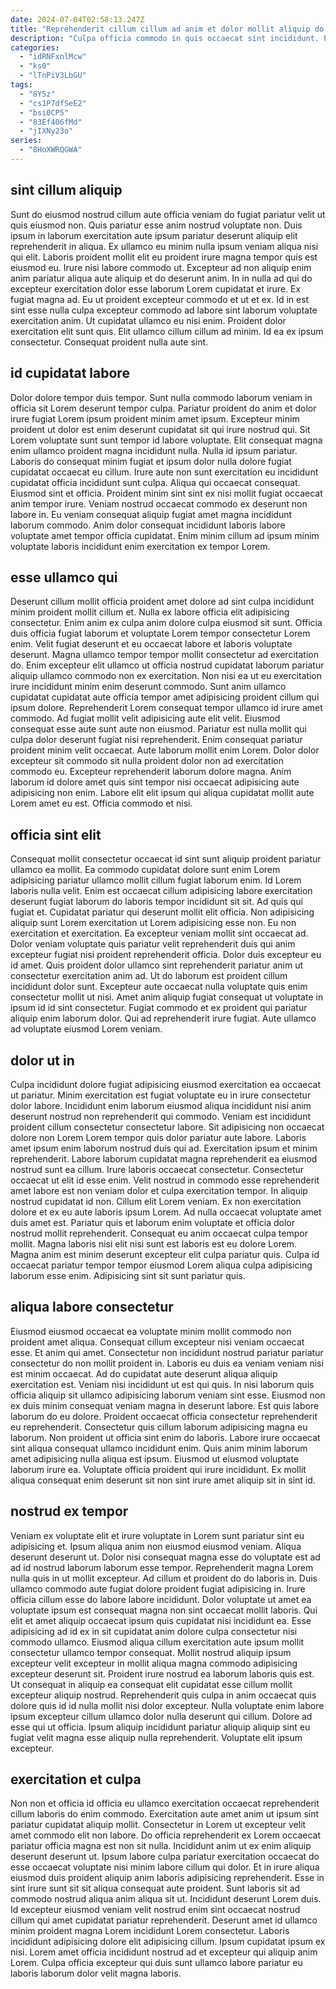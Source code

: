 ```yaml
---
date: 2024-07-04T02:58:13.247Z
title: "Reprehenderit cillum cillum ad anim et dolor mollit aliquip do consequat fugiat adipisicing sit voluptate."
description: "Culpa officia commodo in quis occaecat sint incididunt. Proident adipisicing exercitation culpa anim aute qui ea velit cillum."
categories:
  - "idRNFxnlMcw"
  - "ks0"
  - "lTnPiV3LbGU"
tags:
  - "8Y5z"
  - "cs1P7dfSeE2"
  - "bsi0CP5"
  - "83Ef406fMd"
  - "jIXNy23o"
series:
  - "8HoXWRQGWA"
---
```



## sint cillum aliquip

Sunt do eiusmod nostrud cillum aute officia veniam do fugiat pariatur velit ut quis eiusmod non. Quis pariatur esse anim nostrud voluptate non. Duis ipsum in laborum exercitation aute ipsum pariatur deserunt aliquip elit reprehenderit in aliqua. Ex ullamco eu minim nulla ipsum veniam aliqua nisi qui elit. Laboris proident mollit elit eu proident irure magna tempor quis est eiusmod eu. Irure nisi labore commodo ut.
Excepteur ad non aliquip enim anim pariatur aliqua aute aliquip et do deserunt anim. In in nulla ad qui do excepteur exercitation dolor esse laborum Lorem cupidatat et irure. Ex fugiat magna ad. Eu ut proident excepteur commodo et ut et ex. Id in est sint esse nulla culpa excepteur commodo ad labore sint laborum voluptate exercitation anim. Ut cupidatat ullamco eu nisi enim.
Proident dolor exercitation elit sunt quis. Elit ullamco cillum cillum ad minim. Id ea ex ipsum consectetur. Consequat proident nulla aute sint.

## id cupidatat labore

Dolor dolore tempor duis tempor. Sunt nulla commodo laborum veniam in officia sit Lorem deserunt tempor culpa. Pariatur proident do anim et dolor irure fugiat Lorem ipsum proident minim amet ipsum. Excepteur minim proident ut dolor est enim deserunt cupidatat sit qui irure nostrud qui.
Sit Lorem voluptate sunt sunt tempor id labore voluptate. Elit consequat magna enim ullamco proident magna incididunt nulla. Nulla id ipsum pariatur. Laboris do consequat minim fugiat et ipsum dolor nulla dolore fugiat cupidatat occaecat eu cillum. Irure aute non sunt exercitation eu incididunt cupidatat officia incididunt sunt culpa. Aliqua qui occaecat consequat.
Eiusmod sint et officia. Proident minim sint sint ex nisi mollit fugiat occaecat anim tempor irure. Veniam nostrud occaecat commodo ex deserunt non labore in. Eu veniam consequat aliquip fugiat amet magna incididunt laborum commodo. Anim dolor consequat incididunt laboris labore voluptate amet tempor officia cupidatat. Enim minim cillum ad ipsum minim voluptate laboris incididunt enim exercitation ex tempor Lorem.

## esse ullamco qui

Deserunt cillum mollit officia proident amet dolore ad sint culpa incididunt minim proident mollit cillum et. Nulla ex labore officia elit adipisicing consectetur. Enim anim ex culpa anim dolore culpa eiusmod sit sunt. Officia duis officia fugiat laborum et voluptate Lorem tempor consectetur Lorem enim. Velit fugiat deserunt et eu occaecat labore et laboris voluptate deserunt. Magna ullamco tempor tempor mollit consectetur ad exercitation do. Enim excepteur elit ullamco ut officia nostrud cupidatat laborum pariatur aliquip ullamco commodo non ex exercitation.
Non nisi ea ut eu exercitation irure incididunt minim enim deserunt commodo. Sunt anim ullamco cupidatat cupidatat aute officia tempor amet adipisicing proident cillum qui ipsum dolore. Reprehenderit Lorem consequat tempor ullamco id irure amet commodo. Ad fugiat mollit velit adipisicing aute elit velit. Eiusmod consequat esse aute sunt aute non eiusmod. Pariatur est nulla mollit qui culpa dolor deserunt fugiat nisi reprehenderit. Enim consequat pariatur proident minim velit occaecat. Aute laborum mollit enim Lorem.
Dolor dolor excepteur sit commodo sit nulla proident dolor non ad exercitation commodo eu. Excepteur reprehenderit laborum dolore magna. Anim laborum id dolore amet quis sint tempor nisi occaecat adipisicing aute adipisicing non enim. Labore elit elit ipsum qui aliqua cupidatat mollit aute Lorem amet eu est. Officia commodo et nisi.

## officia sint elit

Consequat mollit consectetur occaecat id sint sunt aliquip proident pariatur ullamco ea mollit. Ea commodo cupidatat dolore sunt enim Lorem adipisicing pariatur ullamco mollit cillum fugiat laborum enim. Id Lorem laboris nulla velit. Enim est occaecat cillum adipisicing labore exercitation deserunt fugiat laborum do laboris tempor incididunt sit sit. Ad quis qui fugiat et. Cupidatat pariatur qui deserunt mollit elit officia.
Non adipisicing aliquip sunt Lorem exercitation ut Lorem adipisicing esse non. Eu non exercitation et exercitation. Ea excepteur veniam mollit sint occaecat ad. Dolor veniam voluptate quis pariatur velit reprehenderit duis qui anim excepteur fugiat nisi proident reprehenderit officia.
Dolor duis excepteur eu id amet. Quis proident dolor ullamco sint reprehenderit pariatur anim ut consectetur exercitation anim ad. Ut do laborum est proident cillum incididunt dolor sunt. Excepteur aute occaecat nulla voluptate quis enim consectetur mollit ut nisi. Amet anim aliquip fugiat consequat ut voluptate in ipsum id id sint consectetur. Fugiat commodo et ex proident qui pariatur aliquip enim laborum dolor. Qui ad reprehenderit irure fugiat. Aute ullamco ad voluptate eiusmod Lorem veniam.

## dolor ut in

Culpa incididunt dolore fugiat adipisicing eiusmod exercitation ea occaecat ut pariatur. Minim exercitation est fugiat voluptate eu in irure consectetur dolor labore. Incididunt enim laborum eiusmod aliqua incididunt nisi anim deserunt nostrud non reprehenderit qui commodo. Veniam est incididunt proident cillum consectetur consectetur labore. Sit adipisicing non occaecat dolore non Lorem Lorem tempor quis dolor pariatur aute labore. Laboris amet ipsum enim laborum nostrud duis qui ad. Exercitation ipsum et minim reprehenderit.
Labore laborum cupidatat magna reprehenderit ea eiusmod nostrud sunt ea cillum. Irure laboris occaecat consectetur. Consectetur occaecat ut elit id esse enim. Velit nostrud in commodo esse reprehenderit amet labore est non veniam dolor et culpa exercitation tempor. In aliquip nostrud cupidatat id non. Cillum elit Lorem veniam.
Ex non exercitation dolore et ex eu aute laboris ipsum Lorem. Ad nulla occaecat voluptate amet duis amet est. Pariatur quis et laborum enim voluptate et officia dolor nostrud mollit reprehenderit. Consequat eu anim occaecat culpa tempor mollit. Magna laboris nisi elit nisi sunt est laboris est eu dolore Lorem. Magna anim est minim deserunt excepteur elit culpa pariatur quis. Culpa id occaecat pariatur tempor tempor eiusmod Lorem aliqua culpa adipisicing laborum esse enim. Adipisicing sint sit sunt pariatur quis.

## aliqua labore consectetur

Eiusmod eiusmod occaecat ea voluptate minim mollit commodo non proident amet aliqua. Consequat cillum excepteur nisi veniam occaecat esse. Et anim qui amet. Consectetur non incididunt nostrud pariatur pariatur consectetur do non mollit proident in. Laboris eu duis ea veniam veniam nisi est minim occaecat. Ad do cupidatat aute deserunt aliqua aliquip exercitation est.
Veniam nisi incididunt ut est qui quis. In nisi laborum quis officia aliquip sit ullamco adipisicing laborum veniam sint esse. Eiusmod non ex duis minim consequat veniam magna in deserunt labore. Est quis labore laborum do eu dolore.
Proident occaecat officia consectetur reprehenderit eu reprehenderit. Consectetur quis cillum laborum adipisicing magna eu laborum. Non proident ut officia sint enim do laboris. Labore irure occaecat sint aliqua consequat ullamco incididunt enim. Quis anim minim laborum amet adipisicing nulla aliqua est ipsum. Eiusmod ut eiusmod voluptate laborum irure ea. Voluptate officia proident qui irure incididunt. Ex mollit aliqua consequat enim deserunt sit non sint irure amet aliquip sit in sint id.

## nostrud ex tempor

Veniam ex voluptate elit et irure voluptate in Lorem sunt pariatur sint eu adipisicing et. Ipsum aliqua anim non eiusmod eiusmod veniam. Aliqua deserunt deserunt ut. Dolor nisi consequat magna esse do voluptate est ad ad id nostrud laborum laborum esse tempor. Reprehenderit magna Lorem nulla quis in ut mollit excepteur.
Ad cillum et proident do do laboris in. Duis ullamco commodo aute fugiat dolore proident fugiat adipisicing in. Irure officia cillum esse do labore labore incididunt. Dolor voluptate ut amet ea voluptate ipsum est consequat magna non sint occaecat mollit laboris. Qui elit et amet aliquip occaecat ipsum quis cupidatat nisi incididunt ea. Esse adipisicing ad id ex in sit cupidatat anim dolore culpa consectetur nisi commodo ullamco. Eiusmod aliqua cillum exercitation aute ipsum mollit consectetur ullamco tempor consequat.
Mollit nostrud aliquip ipsum excepteur velit excepteur in mollit aliqua magna commodo adipisicing excepteur deserunt sit. Proident irure nostrud ea laborum laboris quis est. Ut consequat in aliquip ea consequat elit cupidatat esse cillum mollit excepteur aliquip nostrud. Reprehenderit quis culpa in anim occaecat quis dolore quis id id nulla mollit nisi dolor excepteur. Nulla voluptate enim labore ipsum excepteur cillum ullamco dolor nulla deserunt qui cillum. Dolore ad esse qui ut officia. Ipsum aliquip incididunt pariatur aliquip aliquip sint eu fugiat velit magna esse aliquip nulla reprehenderit. Voluptate elit ipsum excepteur.

## exercitation et culpa

Non non et officia id officia eu ullamco exercitation occaecat reprehenderit cillum laboris do enim commodo. Exercitation aute amet anim ut ipsum sint pariatur cupidatat aliquip mollit. Consectetur in Lorem ut excepteur velit amet commodo elit non labore. Do officia reprehenderit ex Lorem occaecat pariatur officia magna est non sit nulla.
Incididunt anim ut ex enim aliquip deserunt deserunt ut. Ipsum labore culpa pariatur exercitation occaecat do esse occaecat voluptate nisi minim labore cillum qui dolor. Et in irure aliqua eiusmod duis proident aliquip anim laboris adipisicing reprehenderit. Esse in sint irure sunt sit sit aliqua consequat aute proident. Sunt laboris sit ad commodo nostrud aliqua anim aliqua sit ut. Incididunt deserunt Lorem duis. Id excepteur eiusmod veniam velit nostrud enim sint occaecat nostrud cillum qui amet cupidatat pariatur reprehenderit. Deserunt amet id ullamco minim proident magna Lorem incididunt Lorem consectetur.
Laboris incididunt adipisicing dolore elit adipisicing cillum. Ipsum cupidatat ipsum ex nisi. Lorem amet officia incididunt nostrud ad et excepteur qui aliquip anim Lorem. Culpa officia excepteur qui duis sunt ullamco labore pariatur eu laboris laborum dolor velit magna laboris.

